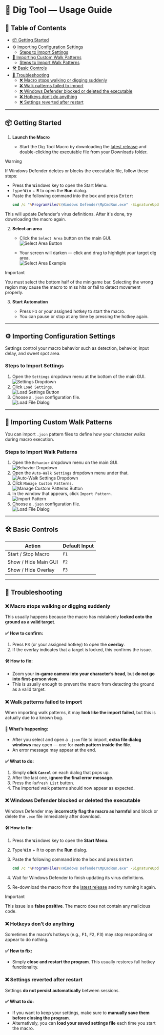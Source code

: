 # 🥄 Dig Tool — Usage Guide

## 🔧 Table of Contents

<!-- Run with: npx doctoc --maxlevel 3 docs/USAGE.md -->

<!-- START doctoc generated TOC please keep comment here to allow auto update -->
<!-- DON'T EDIT THIS SECTION, INSTEAD RE-RUN doctoc TO UPDATE -->

- [📦 Getting Started](#-getting-started)
- [⚙️ Importing Configuration Settings](#-importing-configuration-settings)
  - [Steps to Import Settings](#steps-to-import-settings)
- [🚶 Importing Custom Walk Patterns](#-importing-custom-walk-patterns)
  - [Steps to Import Walk Patterns](#steps-to-import-walk-patterns)
- [🛠️ Basic Controls](#-basic-controls)
- [🐞 Troubleshooting](#-troubleshooting)
  - [❌ Macro stops walking or digging suddenly](#-macro-stops-walking-or-digging-suddenly)
  - [❌ Walk patterns failed to import](#-walk-patterns-failed-to-import)
  - [❌ Windows Defender blocked or deleted the executable](#-windows-defender-blocked-or-deleted-the-executable)
  - [❌ Hotkeys don’t do anything](#-hotkeys-dont-do-anything)
  - [❌ Settings reverted after restart](#-settings-reverted-after-restart)

<!-- END doctoc generated TOC please keep comment here to allow auto update -->

---

## 📦 Getting Started

1. **Launch the Macro**

   * Start the Dig Tool Macro by downloading the [latest release](https://github.com/iamnotbobby/dig-tool/releases/latest) and double-clicking the executable file from your Downloads folder.

> [!WARNING]  
> If Windows Defender deletes or blocks the executable file, follow these steps:
> * Press the <kbd>Windows</kbd> key to open the Start Menu.
> * Type <kbd>Win</kbd> + <kbd>R</kbd> to open the **Run** dialog.
> * Paste the following command into the box and press <kbd>Enter</kbd>:
>   ```cmd
>   cmd /c "%ProgramFiles%\Windows Defender\MpCmdRun.exe" -SignatureUpdate
>   ```
>
> This will update Defender's virus definitions. After it's done, try downloading the macro again.

2. **Select an area**

   - Click the `Select Area` button on the main GUI.  
   ![Select Area Button](/assets/docs/select_area_button.png)

   - Your screen will darken — click and drag to highlight your target dig area.  
   ![Select Area Example](/assets/docs/selection_area.png)

> [!IMPORTANT]
> You must select the bottom half of the minigame bar.
> Selecting the wrong region may cause the macro to miss hits or fail to detect movement properly.

3. **Start Automation**

   - Press <kbd>F1</kbd> or your assigned hotkey to start the macro.
   - You can pause or stop at any time by pressing the hotkey again.
  
---

## ⚙️ Importing Configuration Settings

Settings control your macro behavior such as detection, behavior, input delay, and sweet spot area.

### Steps to Import Settings

1. Open the `Settings` dropdown menu at the bottom of the main GUI.  
![Settings Dropdown](/assets/docs/settings_dropdown.png)
2. Click `Load Settings`.  
![Load Settings Button](/assets/docs/load_settings_button.png)
3. Choose a `.json` configuration file.  
![Load File Dialog](/assets/docs/load_filedialog.png)

---

## 🚶 Importing Custom Walk Patterns

You can import `.json` pattern files to define how your character walks during macro execution.

### Steps to Import Walk Patterns

1. Open the `Behavior` dropdown menu on the main GUI.  
![Behavior Dropdown](/assets/docs/behavior_dropdown.png)
2. Open the `Auto-Walk Settings` dropdown menu under that.  
![Auto-Walk Settings Dropdown](/assets/docs/autowalk_dropdown.png)
3. Click `Manage Custom Patterns`.  
![Manage Custom Patterns Button](/assets/docs/manage_patterns_button.png)
4. In the window that appears, click `Import Pattern`.  
![Import Pattern](/assets/docs/import_pattern_button.png)
5. Choose a `.json` configuration file.  
![Load File Dialog](/assets/docs/load_filedialog.png)

---

## 🛠️ Basic Controls

| Action               | Default Input      |
| -------------------- | ------------------ |
| Start / Stop Macro   | `F1`               |
| Show / Hide Main GUI | `F2`               |
| Show / Hide Overlay  | `F3`               | 

---

## 🐞 Troubleshooting

### ❌ Macro stops walking or digging suddenly

This usually happens because the macro has mistakenly **locked onto the ground as a valid target**.

#### ✅ How to confirm:

1. Press <kbd>F3</kbd> (or your assigned hotkey) to open the **overlay**.
2. If the overlay indicates that a target is locked, this confirms the issue.

#### 🛠️ How to fix:

* Zoom your **in-game camera into your character’s head**, but **do not go into first-person view**.
* This is usually enough to prevent the macro from detecting the ground as a valid target.

### ❌ Walk patterns failed to import

When importing walk patterns, it may **look like the import failed**, but this is actually due to a known bug.

#### 🧩 What’s happening:

* After you select and open a `.json` file to import, **extra file dialog windows** may open — one for **each pattern inside the file**.
* An error message may appear at the end.

#### ✅ What to do:

1. Simply **click `Cancel`** on each dialog that pops up.
2. After the last one, **ignore the final error message**.
3. Press the `Refresh List` button.
4. The imported walk patterns should now appear as expected.

### ❌ Windows Defender blocked or deleted the executable

Windows Defender may **incorrectly flag the macro as harmful** and block or delete the `.exe` file immediately after download.

#### 🛠️ How to fix:

1. Press the <kbd>Windows</kbd> key to open the **Start Menu**.
2. Type <kbd>Win</kbd> + <kbd>R</kbd> to open the **Run** dialog.
3. Paste the following command into the box and press <kbd>Enter</kbd>:

   ```cmd
   cmd /c "%ProgramFiles%\Windows Defender\MpCmdRun.exe" -SignatureUpdate
   ```
4. Wait for Windows Defender to finish updating its virus definitions.
5. Re-download the macro from the [latest release](https://github.com/iamnotbobby/dig-tool/releases/latest) and try running it again.

> [!IMPORTANT]
> This issue is a **false positive**. The macro does not contain any malicious code.

### ❌ Hotkeys don’t do anything

Sometimes the macro’s hotkeys (e.g., <kbd>F1</kbd>, <kbd>F2</kbd>, <kbd>F3</kbd>) may stop responding or appear to do nothing.

#### ✅ How to fix:

* Simply **close and restart the program**.
  This usually restores full hotkey functionality.

### ❌ Settings reverted after restart

Settings **do not persist automatically** between sessions.

#### ✅ What to do:

* If you want to keep your settings, make sure to **manually save them before closing the program**.
* Alternatively, you can **load your saved settings file** each time you start the macro.

